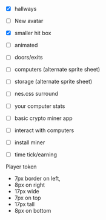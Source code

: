  - [x] hallways
 - [ ] New avatar
  - [x] smaller hit box
  - [ ] animated
 - [ ] doors/exits
 - [ ] computers (alternate sprite sheet)
 - [ ] storage (alternate sprite sheet)
 - [ ] nes.css surround
 - [ ] your computer stats
 - [ ] basic crypto miner app
 - [ ] interact with computers
 - [ ] install miner
 - [ ] time tick/earning


Player token
 - 7px border on left, 
 - 8px on right 
 - 17px wide
 - 7px on top
 - 17px tall
 - 8px on bottom